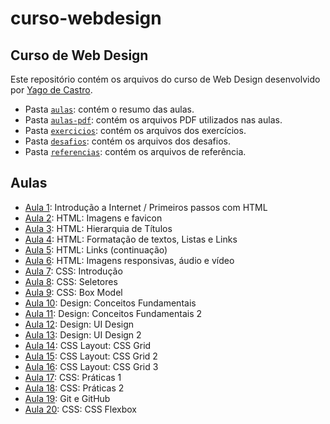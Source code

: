 # curso-webdesign

## Curso de Web Design

Este repositório contém os arquivos do curso de Web Design desenvolvido por 
[Yago de Castro](https://github.com/yagodecastro/).

- Pasta [`aulas`](./aulas): contém o resumo das aulas.
- Pasta [`aulas-pdf`](./referencias/curso-html-css-gustavo-guanabara/aulas-pdf/): contém os arquivos PDF utilizados nas aulas.
- Pasta [`exercicios`](./exercicios): contém os arquivos dos exercícios.
- Pasta [`desafios`](./desafios): contém os arquivos dos desafios.
- Pasta [`referencias`](./referencias): contém os arquivos de referência. 

## Aulas

- [Aula 1](./aulas/aula-001.md): Introdução a Internet / Primeiros passos com HTML
- [Aula 2](./aulas/aula-002.md): HTML: Imagens e favicon
- [Aula 3](./aulas/aula-003.md): HTML: Hierarquia de Títulos
- [Aula 4](./aulas/aula-004.md): HTML: Formatação de textos, Listas e Links
- [Aula 5](./aulas/aula-005.md): HTML: Links (continuação)
- [Aula 6](./aulas/aula-006.md): HTML: Imagens responsivas, áudio e vídeo
- [Aula 7](./aulas/aula-007.md): CSS: Introdução
- [Aula 8](./aulas/aula-008.md): CSS: Seletores
- [Aula 9](./aulas/aula-009.md): CSS: Box Model
- [Aula 10](./aulas/aula-010.md): Design: Conceitos Fundamentais
- [Aula 11](./aulas/aula-011.md): Design: Conceitos Fundamentais 2
- [Aula 12](./aulas/aula-012.md): Design: UI Design
- [Aula 13](./aulas/aula-013.md): Design: UI Design 2
- [Aula 14](./aulas/aula-014.md): CSS Layout: CSS Grid
- [Aula 15](./aulas/aula-015.md): CSS Layout: CSS Grid 2
- [Aula 16](./aulas/aula-016.md): CSS Layout: CSS Grid 3
- [Aula 17](./aulas/aula-017.md): CSS: Práticas 1
- [Aula 18](./aulas/aula-018.md): CSS: Práticas 2
- [Aula 19](./aulas/aula-019.md): Git e GitHub
- [Aula 20](./aulas/aula-020.md): CSS: CSS Flexbox